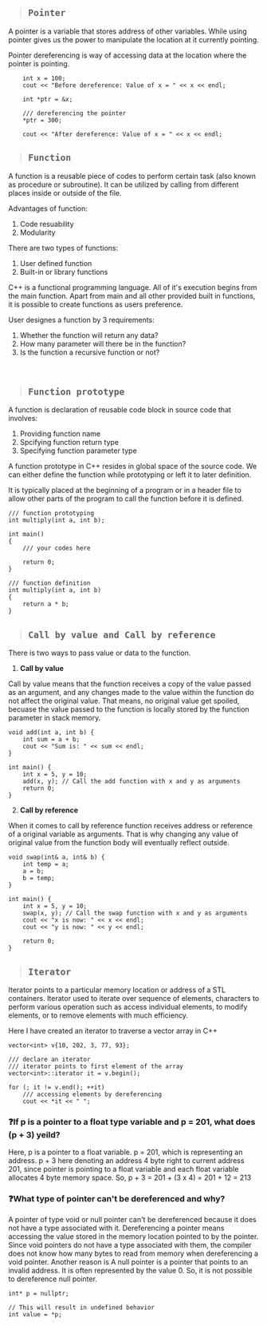 > ## ```Pointer```

A pointer is a variable that stores address of other variables. While using pointer gives us the power to manipulate the location at it currently pointing.

Pointer dereferencing is way of accessing data at the location where the pointer is pointing.

```
    int x = 100;
    cout << "Before dereference: Value of x = " << x << endl;

    int *ptr = &x;

    /// dereferencing the pointer
    *ptr = 300;

    cout << "After dereference: Value of x = " << x << endl;

```

> ## ```Function```

A function is a reusable piece of codes to perform certain task (also known as procedure or subroutine). It can be utilized by calling from different places inside or outside of the file.

Advantages of function:  

1. Code resuability
2. Modularity

There are two types of functions:

1. User defined function
2. Built-in or library functions

C++ is a functional programming language. All of it's execution begins from the main function. Apart from main and all other provided built in functions, it is possible to create functions as users preference.

User designes a function by 3 requirements:

1. Whether the function will return any data?
2. How many parameter will there be in the function?
3. Is the function a recursive function or not?

&nbsp;

> ## ```Function prototype```

A function is declaration of reusable code block in source code that involves:

1. Providing function name
2. Spcifying function return type
3. Specifying function parameter type

A function prototype in C++ resides in global space of the source code. We can either define the function while prototyping or left it to later definition.

It is typically placed at the beginning of a program or in a header file to allow other parts of the program to call the function before it is defined.

```
/// function prototyping
int multiply(int a, int b);

int main()
{
    /// your codes here

    return 0;
}

/// function definition
int multiply(int a, int b)
{
    return a * b;
}
```

> ## ```Call by value and Call by reference```

There is two ways to pass value or data to the function.

1. **Call by value**

Call by value means that the function receives a copy of the value passed as an argument, and any changes made to the value within the function do not affect the original value. That means, no original value get spoiled, becuase the value passed to the function is locally stored by the function parameter in stack memory.

```
void add(int a, int b) {
    int sum = a + b;
    cout << "Sum is: " << sum << endl;
}

int main() {
    int x = 5, y = 10;
    add(x, y); // Call the add function with x and y as arguments
    return 0;
}
```

2. **Call by reference**

When it comes to call by reference function receives address or reference of a original variable as arguments. That is why changing any value of original value from the function body will eventually reflect outside.

```
void swap(int& a, int& b) {
    int temp = a;
    a = b;
    b = temp;
}

int main() {
    int x = 5, y = 10;
    swap(x, y); // Call the swap function with x and y as arguments
    cout << "x is now: " << x << endl;
    cout << "y is now: " << y << endl;

    return 0;
}
```

> ## ```Iterator```

Iterator points to a particular memory location or address of a STL containers. Iterator used to iterate over sequence of elements, characters to perform various operation such as access individual elements, to modify elements, or to remove elements with much efficiency.

Here I have created an iterator to traverse a vector array in C++

```
vector<int> v{10, 202, 3, 77, 93};

/// declare an iterator
/// iterator points to first element of the array
vector<int>::iterator it = v.begin();

for (; it != v.end(); ++it)
    /// accessing elements by dereferencing
    cout << *it << " ";
```

### **❓If p is a pointer to a float type variable and p = 201, what does (p + 3) yeild?**

Here, p is a pointer to a float variable.
p = 201, which is representing an address.
p + 3 here denoting an address 4 byte right to current address 201, since pointer is pointing to a float variable and each float variable allocates 4 byte memory space. So,
p + 3 = 201 + (3 x 4) = 201 + 12 = 213

### **❓What type of pointer can't be dereferenced and why?**

A pointer of type void or null pointer can't be dereferenced because it does not have a type associated with it. Dereferencing a pointer means accessing the value stored in the memory location pointed to by the pointer. Since void pointers do not have a type associated with them, the compiler does not know how many bytes to read from memory when dereferencing a void pointer.
Another reason is A null pointer is a pointer that points to an invalid address. It is often represented by the value 0. So, it is not possible to dereference null pointer.

```
int* p = nullptr;

// This will result in undefined behavior
int value = *p;
```
